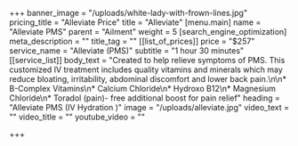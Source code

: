 +++
banner_image = "/uploads/white-lady-with-frown-lines.jpg"
pricing_title = "Alleviate Price"
title = "Alleviate"
[menu.main]
name = "Alleviate PMS"
parent = "Ailment"
weight = 5
[search_engine_optimization]
meta_description = ""
title_tag = ""
[[list_of_prices]]
price = "$257"
service_name = "Alleviate (PMS)"
subtitle = "1 hour 30 minutes"
[[service_list]]
body_text = "Created to help relieve symptoms of PMS. This customized IV treatment includes quality vitamins and minerals which may reduce bloating, irritability, abdominal discomfort and lower back pain.\n\n* B-Complex Vitamins\n* Calcium Chloride\n* Hydroxo B12\n* Magnesium Chloride\n* Toradol (pain)- free additional boost for pain relief"
heading = "Alleviate PMS (IV Hydration )"
image = "/uploads/alleviate.jpg"
video_text = ""
video_title = ""
youtube_video = ""

+++
